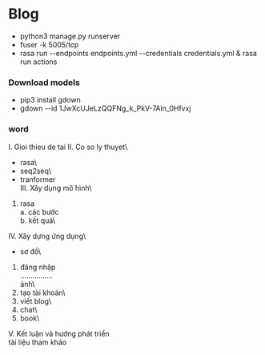 # Blog

-   python3 manage.py runserver
-   fuser -k 5005/tcp
-   rasa run --endpoints endpoints.yml --credentials credentials.yml & rasa run actions

### Download models

-   pip3 install gdown
-   gdown --id 1JwXcUJeLzQQFNg_k_PkV-7Aln_0Hfvxj

### word

I. Gioi thieu de tai
II. Co so ly thuyet\
 - rasa\
 - seq2seq\
 - tranformer\
III. Xây dụng mô hình\
 1. rasa\
 a. các bước\
 b. kết quả\

IV. Xây dựng ứng dụng\
 - sơ đồ\
 1. đăng nhập\
 ................\
 ảnh\
 2. tạo tài khoản\
 3. viết blog\
 4. chat\
 5. book\

V. Kết luận và hướng phát triển\
tài liệu tham khảo
